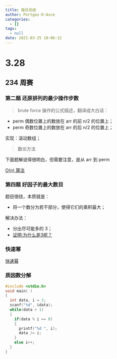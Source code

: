 ```yaml
---
title: 每日总结
author: Portgas·D·Asce
categories:
  - []
tags:
  - null
date: 2021-03-25 10:06:12
---
```


<!--more-->

# 3.28
## 234 周赛
### 第二题 还原排列的最少操作步数
> brute force
操作的公式描述，翻译成大白话：
- perm 偶数位置上的数放在 arr 的前 n/2 的位置上；
- perm 奇数位置上的数放在 arr 的后 n/2 的位置上；

实现：滚动数组；

> 数论方法

下面题解说得很明白，但需要注意，是从 arr 到 perm

[O(n) 算法](https://leetcode-cn.com/problems/minimum-number-of-operations-to-reinitialize-a-permutation/solution/shu-xue-on-suan-fa-by-arsenal-591-xatz/)

### 第四题 好因子的最大数目
题目很绕，本质就是：
- 将一个数分为若干部分，使得它们的乘积最大；

解决办法：
- 分出尽可能多的 3；
- [证明:为什么是3呢？](https://blog.csdn.net/zzqworkspace/article/details/70143032)

### 快速幂
[快速幂](https://oi-wiki.org/math/quick-pow/)

### 质因数分解
```cpp
#include <stdio.h>
void main( )
{
  int data, i = 2;
  scanf("%d", &data);
  while(data > 1)
  {
    if(data % i == 0)
    {
      printf("%d ", i);
      data /= i;
    }
    else i++;
  }
}
```
